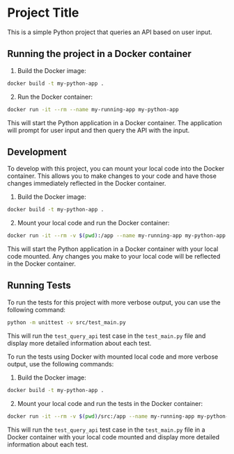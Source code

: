 # Project Title

This is a simple Python project that queries an API based on user input.

## Running the project in a Docker container

1. Build the Docker image:

```bash
docker build -t my-python-app .
```

2. Run the Docker container:

```bash
docker run -it --rm --name my-running-app my-python-app
```

This will start the Python application in a Docker container. The application will prompt for user input and then query the API with the input.

## Development

To develop with this project, you can mount your local code into the Docker container. This allows you to make changes to your code and have those changes immediately reflected in the Docker container.

1. Build the Docker image:

```bash
docker build -t my-python-app .
```

2. Mount your local code and run the Docker container:

```bash
docker run -it --rm -v $(pwd):/app --name my-running-app my-python-app
```

This will start the Python application in a Docker container with your local code mounted. Any changes you make to your local code will be reflected in the Docker container.

## Running Tests

To run the tests for this project with more verbose output, you can use the following command:

```bash
python -m unittest -v src/test_main.py
```

This will run the `test_query_api` test case in the `test_main.py` file and display more detailed information about each test.

To run the tests using Docker with mounted local code and more verbose output, use the following commands:

1. Build the Docker image:

```bash
docker build -t my-python-app .
```

2. Mount your local code and run the tests in the Docker container:

```bash
docker run -it --rm -v $(pwd)/src:/app --name my-running-app my-python-app python -m unittest -v ./test_main.py
```

This will run the `test_query_api` test case in the `test_main.py` file in a Docker container with your local code mounted and display more detailed information about each test.
